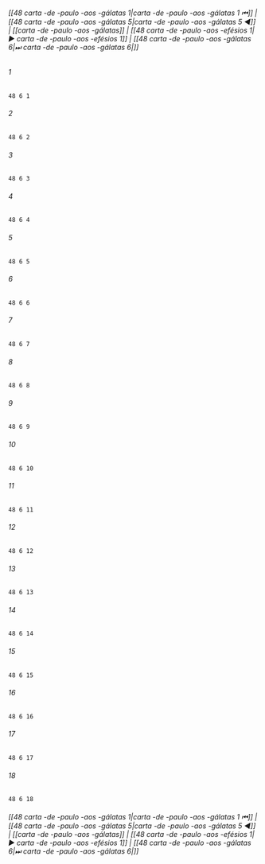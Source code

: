 
###### [[48 carta -de -paulo -aos -gálatas 1|carta -de -paulo -aos -gálatas 1 ⏮]] | [[48 carta -de -paulo -aos -gálatas 5|carta -de -paulo -aos -gálatas 5 ◀]] | [[carta -de -paulo -aos -gálatas]] | [[48 carta -de -paulo -aos -efésios 1|▶ carta -de -paulo -aos -efésios 1]] | [[48 carta -de -paulo -aos -gálatas 6|⏭ carta -de -paulo -aos -gálatas 6|]]

###### 1
``` verse
48 6 1 
```
###### 2
``` verse
48 6 2 
```
###### 3
``` verse
48 6 3 
```
###### 4
``` verse
48 6 4 
```
###### 5
``` verse
48 6 5 
```
###### 6
``` verse
48 6 6 
```
###### 7
``` verse
48 6 7 
```
###### 8
``` verse
48 6 8 
```
###### 9
``` verse
48 6 9 
```
###### 10
``` verse
48 6 10 
```
###### 11
``` verse
48 6 11 
```
###### 12
``` verse
48 6 12 
```
###### 13
``` verse
48 6 13 
```
###### 14
``` verse
48 6 14 
```
###### 15
``` verse
48 6 15 
```
###### 16
``` verse
48 6 16 
```
###### 17
``` verse
48 6 17 
```
###### 18
``` verse
48 6 18 
```

###### [[48 carta -de -paulo -aos -gálatas 1|carta -de -paulo -aos -gálatas 1 ⏮]] | [[48 carta -de -paulo -aos -gálatas 5|carta -de -paulo -aos -gálatas 5 ◀]] | [[carta -de -paulo -aos -gálatas]] | [[48 carta -de -paulo -aos -efésios 1|▶ carta -de -paulo -aos -efésios 1]] | [[48 carta -de -paulo -aos -gálatas 6|⏭ carta -de -paulo -aos -gálatas 6|]]

